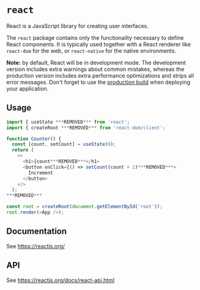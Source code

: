 # `react`

React is a JavaScript library for creating user interfaces.

The `react` package contains only the functionality necessary to define React components. It is typically used together with a React renderer like `react-dom` for the web, or `react-native` for the native environments.

**Note:** by default, React will be in development mode. The development version includes extra warnings about common mistakes, whereas the production version includes extra performance optimizations and strips all error messages. Don't forget to use the [production build](https://reactjs.org/docs/optimizing-performance.html#use-the-production-build) when deploying your application.

## Usage

```js
import { useState ***REMOVED*** from 'react';
import { createRoot ***REMOVED*** from 'react-dom/client';

function Counter() {
  const [count, setCount] = useState(0);
  return (
    <>
      <h1>{count***REMOVED***</h1>
      <button onClick={() => setCount(count + 1)***REMOVED***>
        Increment
      </button>
    </>
  );
***REMOVED***

const root = createRoot(document.getElementById('root'));
root.render(<App />);
```

## Documentation

See https://reactjs.org/

## API

See https://reactjs.org/docs/react-api.html
